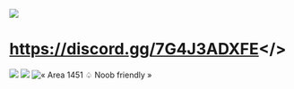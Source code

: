 ![](https://github.com/Powerforce00/Area1451/assets/145535983/645fc953-8a4f-409e-b3d8-8893045355a8)
# <a id="Join Discord!!">https://discord.gg/7G4J3ADXFE</>
![](https://github.com/Powerforce00/Area1451/assets/145535983/15de6e79-563e-4f7f-863f-f3519f51d1da)
![](https://github.com/Powerforce00/Area1451/assets/145535983/7ce217cd-6b1d-413d-aa55-1921d63e028d)
![« Area 1451 ♤ Noob friendly »](https://github.com/Powerforce00/Area1451/assets/145535983/3c23c9d9-cd50-47e1-a020-ff51cdd9eb4d)
